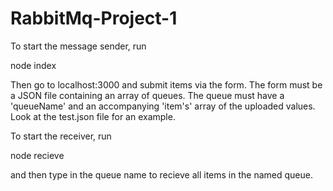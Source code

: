 # RabbitMq-Project-1

To start the message sender, run  


node index  


Then go to localhost:3000 and submit items via the form. The form must be a JSON file containing an array of queues. The queue must have a 'queueName' and an accompanying 'item's' array of the uploaded values. Look at the test.json file for an example.




To start the receiver, run  


node recieve  


and then type in the queue name to recieve all items in the named queue.